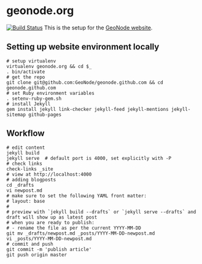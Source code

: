 # geonode.org
[![Build Status](https://travis-ci.org/GeoNode/geonode.github.com.png)](https://travis-ci.org/GeoNode/geonode.github.com)
This is the setup for the [GeoNode website](http://geonode.org).

## Setting up website environment locally

    # setup virtualenv
    virtualenv geonode.org && cd $_
    . bin/activate
    # get the repo
    git clone git@github.com:GeoNode/geonode.github.com && cd geonode.github.com
    # set Ruby environment variables
    . setenv-ruby-gem.sh
    # install Jekyll
    gem install jekyll link-checker jekyll-feed jekyll-mentions jekyll-sitemap github-pages

Workflow
--------

    # edit content
    jekyll build
    jekyll serve  # default port is 4000, set explicitly with -P 
    # check links
    check-links _site
    # view at http://localhost:4000
    # adding blogposts
    cd _drafts
    vi newpost.md
    # make sure to set the following YAML front matter:
    # layout: base
    #
    # preview with `jekyll build --drafts` or `jekyll serve --drafts` and draft will show up as latest post
    # when you are ready to publish:
    # - rename the file as per the current YYYY-MM-DD
    git mv _drafts/newpost.md _posts/YYYY-MM-DD-newpost.md
    vi _posts/YYYY-MM-DD-newpost.md
    # commit and push
    git commit -m 'publish article'
    git push origin master
